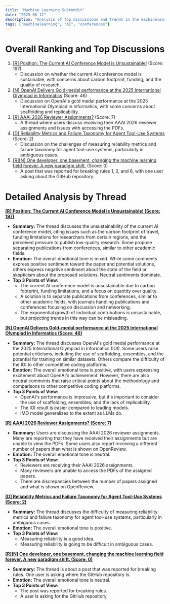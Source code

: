 ```yaml
---
title: "Machine Learning Subreddit"
date: "2025-08-12"
description: "Analysis of top discussions and trends in the machinelearning subreddit"
tags: ["machinelearning", "AI", "conferences"]
---
```


# Overall Ranking and Top Discussions

1.  [[R] Position: The Current AI Conference Model is Unsustainable!](https://www.reddit.com/gallery/1mo0ynr) (Score: 197)
    *   Discussion on whether the current AI conference model is sustainable, with concerns about carbon footprint, funding, and the quality of research.
2.  [[N] OpenAI Delivers Gold-medal performance at the 2025 International Olympiad in Informatics](https://www.reddit.com/r/MachineLearning/comments/1mnpqu7/n_openai_delivers_goldmedal_performance_at_the/) (Score: 46)
    *   Discussion on OpenAI's gold medal performance at the 2025 International Olympiad in Informatics, with some concerns about scaffolding and replicability.
3.  [[R] AAAI 2026 Reviewer Assignments?](https://www.reddit.com/r/MachineLearning/comments/1mnx3vn/r_aaai_2026_reviewer_assignments/) (Score: 7)
    *   A thread where users discuss receiving their AAAI 2026 reviewer assignments and issues with accessing the PDFs.
4.  [[D] Reliability Metrics and Failure Taxonomy for Agent Tool-Use Systems](https://www.reddit.com/r/MachineLearning/comments/1mo1kci/d_reliability_metrics_and_failure_taxonomy_for/) (Score: 2)
    *   Discussion on the challenges of measuring reliability metrics and failure taxonomy for agent tool-use systems, particularly in ambiguous cases.
5.  [[R][N] One developer, one basement, changing the machine learning field forever. A new paradigm shift.](https://www.reddit.com/r/MachineLearning/comments/1moc4h6/rn_one_developer_one_basement_changing_the/) (Score: 0)
    *   A post that was reported for breaking rules 1, 2, and 6, with one user asking about the GitHub repository.

# Detailed Analysis by Thread

**[[R] Position: The Current AI Conference Model is Unsustainable! (Score: 197)](https://www.reddit.com/gallery/1mo0ynr)**
*   **Summary:** The thread discusses the unsustainability of the current AI conference model, citing issues such as the carbon footprint of travel, funding limitations for researchers from certain regions, and the perceived pressure to publish low-quality research. Some propose separating publications from conferences, similar to other academic fields.
*   **Emotion:** The overall emotional tone is mixed. While some comments express positive sentiment toward the paper and potential solutions, others express negative sentiment about the state of the field or skepticism about the proposed solutions. Neutral sentiments dominate.
*   **Top 3 Points of View:**
    *   The current AI conference model is unsustainable due to carbon footprint, funding limitations, and a focus on quantity over quality.
    *   A solution is to separate publications from conferences, similar to other academic fields, with journals handling publications and conferences focusing on discussion and networking.
    *   The exponential growth of individual contributions is unsustainable, but projecting trends in this way can be misleading.

**[[N] OpenAI Delivers Gold-medal performance at the 2025 International Olympiad in Informatics (Score: 46)](https://www.reddit.com/r/MachineLearning/comments/1mnpqu7/n_openai_delivers_goldmedal_performance_at_the/)**
*   **Summary:** The thread discusses OpenAI's gold medal performance at the 2025 International Olympiad in Informatics (IOI). Some users raise potential criticisms, including the use of scaffolding, ensembles, and the potential for training on similar datasets. Others compare the difficulty of the IOI to other competitive coding platforms.
*   **Emotion:** The overall emotional tone is positive, with users expressing excitement about OpenAI's achievement. However, there are also neutral comments that raise critical points about the methodology and comparisons to other competitive coding platforms.
*   **Top 3 Points of View:**
    *   OpenAI's performance is impressive, but it's important to consider the use of scaffolding, ensembles, and the lack of replicability.
    *   The IOI result is easier compared to leading models.
    *   IMO model generalizes to the extent as LLMs do.

**[[R] AAAI 2026 Reviewer Assignments? (Score: 7)](https://www.reddit.com/r/MachineLearning/comments/1mnx3vn/r_aaai_2026_reviewer_assignments/)**
*   **Summary:** Users are discussing the AAAI 2026 reviewer assignments. Many are reporting that they have received their assignments but are unable to view the PDFs. Some users also report receiving a different number of papers than what is shown on OpenReview.
*   **Emotion:** The overall emotional tone is neutral.
*   **Top 3 Points of View:**
    *   Reviewers are receiving their AAAI 2026 assignments.
    *   Many reviewers are unable to access the PDFs of the assigned papers.
    *   There are discrepancies between the number of papers assigned and what is shown on OpenReview.

**[[D] Reliability Metrics and Failure Taxonomy for Agent Tool-Use Systems (Score: 2)](https://www.reddit.com/r/MachineLearning/comments/1mo1kci/d_reliability_metrics_and_failure_taxonomy_for/)**
*   **Summary:** The thread discusses the difficulty of measuring reliability metrics and failure taxonomy for agent tool-use systems, particularly in ambiguous cases.
*   **Emotion:** The overall emotional tone is positive.
*   **Top 3 Points of View:**
    *   Measuring reliability is a good idea.
    *   Measuring reliability is going to be difficult in ambiguous cases.

**[[R][N] One developer, one basement, changing the machine learning field forever. A new paradigm shift. (Score: 0)](https://www.reddit.com/r/MachineLearning/comments/1moc4h6/rn_one_developer_one_basement_changing_the/)**
*   **Summary:** The thread is about a post that was reported for breaking rules. One user is asking where the GitHub repository is.
*   **Emotion:** The overall emotional tone is neutral.
*   **Top 3 Points of View:**
    *   The post was reported for breaking rules.
    *   A user is asking for the GitHub repository.
